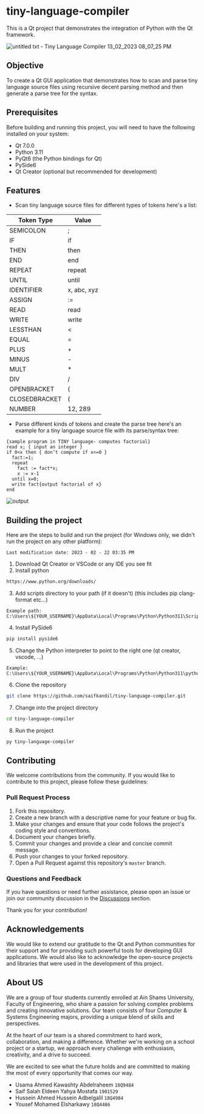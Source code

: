 # tiny-language-compiler

This is a Qt project that demonstrates the integration of Python with the Qt framework.

![untitled txt - Tiny Language Compiler 13_02_2023 08_07_25 PM](https://user-images.githubusercontent.com/74428638/218539675-306a2e0a-9574-4bb5-b95e-1bf0ba6bd312.png)

## Objective

To create a Qt GUI application that demonstrates how to scan and parse tiny language source files using recursive decent parsing method and then generate a parse tree for the syntax.

## Prerequisites

Before building and running this project, you will need to have the following installed on your system:

- Qt 7.0.0
- Python 3.11
- PyQt6 (the Python bindings for Qt)
- PySide6
- Qt Creator (optional but recommended for development)

## Features

- Scan tiny language source files for different types of tokens here's a list:

| Token Type    | Value         |
| ------------- | ------------- |
| SEMICOLON     |      ;        |
| IF            |      if       |
| THEN          |     then      |
| END           | end           |
| REPEAT        | repeat        |
| UNTIL         | until         |
| IDENTIFIER    | x, abc, xyz   |
| ASSIGN        | :=            |
| READ          | read          |
| WRITE         | write         |
| LESSTHAN      | <             |
| EQUAL         | =             |
| PLUS          | +             |
| MINUS         | -             |
| MULT          | *             |
| DIV           | /             |
| OPENBRACKET   | (             |
| CLOSEDBRACKET | (             |
| NUMBER        | 12, 289       |

- Parse different kinds of tokens and create the parse tree here's an example for a tiny language source file with its parse/syntax tree:
```
{sample program in TINY language- computes factorial}
read x; { input an integer }
if 0<x then { don’t compute if x<=0 }
  fact:=1;
  repeat
    fact := fact*x;
    x := x-1
  until x=0;
  write fact{output factorial of x}
end
```
![output](https://user-images.githubusercontent.com/74428638/209871795-8f308d82-aeb8-4b91-8099-0ba3cba14ea2.png)

## Building the project

Here are the steps to build and run the project (for Windows only, we didn't run the project on any other platform):

```
Last modification date: 2023 - 02 - 22 03:35 PM
```
1. Download Qt Creator or VSCode or any IDE you see fit
2. Install python
```bash
https://www.python.org/downloads/
```
3. Add scripts directory to your path (if it doesn't) (this includes pip clang-format etc...)
```
Example path: C:\Users\${YOUR_USERNAME}\AppData\Local\Programs\Python\Python311\Scripts
```
4. Install PySide6
```bash
pip install pyside6
```
5. Change the Python interpreter to point to the right one (qt creator, vscode, ...)
```
Example: C:\Users\${YOUR_USERNAME}\AppData\Local\Programs\Python\Python311\python.exe
```
6. Clone the repository
```bash
git clone https://github.com/saifkandil/tiny-language-compiler.git
```
7. Change into the project directory
```bash
cd tiny-language-compiler
```
8. Run the project
```bash
py tiny-language-compiler
```

## Contributing

We welcome contributions from the community. If you would like to contribute to this project, please follow these guidelines:

### Pull Request Process

1. Fork this repository.
2. Create a new branch with a descriptive name for your feature or bug fix.
3. Make your changes and ensure that your code follows the project's coding style and conventions.
4. Document your changes briefly.
5. Commit your changes and provide a clear and concise commit message.
6. Push your changes to your forked repository.
7. Open a Pull Request against this repository's `master` branch.

### Questions and Feedback

If you have questions or need further assistance, please open an issue or join our community discussion in the [Discussions](https://github.com/k0T0z/tiny-language-compiler/discussions) section.

Thank you for your contribution!

## Acknowledgements

We would like to extend our gratitude to the Qt and Python communities for their support and for providing such powerful tools for developing GUI applications. We would also like to acknowledge the open-source projects and libraries that were used in the development of this project.

## About US

We are a group of four students currently enrolled at Ain Shams University, Faculty of Engineering, who share a passion for solving complex problems and creating innovative solutions. Our team consists of four Computer & Systems Engineering majors, providing a unique blend of skills and perspectives.

At the heart of our team is a shared commitment to hard work, collaboration, and making a difference. Whether we're working on a school project or a startup, we approach every challenge with enthusiasm, creativity, and a drive to succeed.

We are excited to see what the future holds and are committed to making the most of every opportunity that comes our way.

- Usama Ahmed Kawashty Abdelraheem ``18Q9484``
- Saif Salah Eldeen Yahya Mostafa ``1901529``
- Hussein Ahmed Hussein Adbelgalil ``18Q4984``
- Yousef Mohamed Elsharkawy ``18Q4486``
